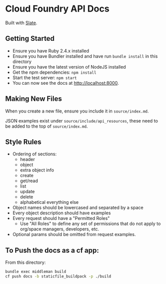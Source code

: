 Cloud Foundry API Docs
======================

Built with [Slate](https://github.com/lord/slate).

Getting Started
---------------

- Ensure you have Ruby 2.4.x installed
- Ensure you have Bundler installed and have run `bundle install` in this directory
- Ensure you have the latest version of NodeJS installed
- Get the npm dependencies: `npm install`
- Start the test server: `npm start`
- You can now see the docs at <http://localhost:8000>.

Making New Files
----------------

When you create a new file, ensure you include it in `source/index.md`.

JSON examples exist under `source/include/api_resources`, these need to be added to the top of `source/index.md`.

Style Rules
-----------
- Ordering of sections:
  - header
  - object
  - extra object info
  - create
  - get/read
  - list
  - update
  - delete
  - alphabetical everything else
- Object names should be lowercased and separated by a space
- Every object description should have examples
- Every request should have a "Permitted Roles"
  - Use "All Roles" to define any set of permissions that do not apply to org/space managers, developers, etc.
- Optional params should be omitted from request examples.


To Push the docs as a cf app:
---

From this directory:
```bash
bundle exec middleman build
cf push docs -b staticfile_buildpack -p ./build
```